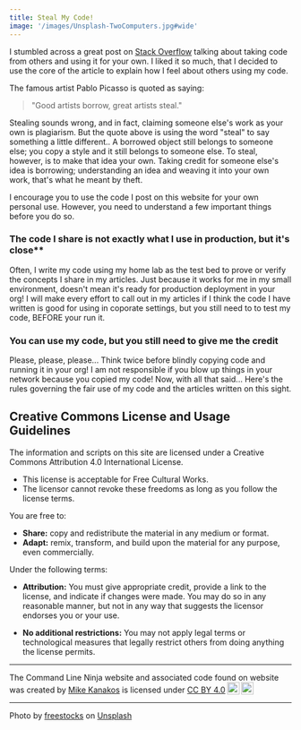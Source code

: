 ```yaml
---
title: Steal My Code!
image: '/images/Unsplash-TwoComputers.jpg#wide'
---
```



I stumbled across a great post on [Stack Overflow](https://stackoverflow.blog/2020/05/20/good-coders-borrow-great-coders-steal/) talking about taking code from others and using it for your own. I liked it so much, that I decided to use the core of the article to explain how I feel about others using my code.

The famous artist Pablo Picasso is quoted as saying:

> "Good artists borrow, great artists steal."

Stealing sounds wrong, and in fact, claiming someone else's work as your own is plagiarism. But the quote above is using the word "steal" to say something a little different.. A borrowed object still belongs to someone else; you copy a style and it still belongs to someone else. To steal, however, is to make that idea your own. Taking credit for someone else's idea is borrowing; understanding an idea and weaving it into your own work, that's what he meant by theft.

I encourage you to use the code I post on this website for your own personal use. However, you need to understand a few important things before you do so.

### The code I share is not exactly what I use in production, but it's close**

Often, I write my code using my home lab as the test bed to prove or verify the concepts I share in my articles. Just because it works for me in my small environment, doesn't mean it's ready for production deployment in your org! I will make every effort to call out in my articles if I think the code I have written is good for using in coporate settings, but you still need to to test my code, BEFORE your run it.

### You can use my code, but you still need to give me the credit

Please, please, please... Think twice before blindly copying code and running it in your org! I am not responsible if you blow up things in your network because you copied my code! Now, with all that said... Here's the rules governing the fair use of my code and the articles written on this sight.

## Creative Commons License and Usage Guidelines

The information and scripts on this site are licensed under a Creative Commons Attribution 4.0 International License.

- This license is acceptable for Free Cultural Works.
- The licensor cannot revoke these freedoms as long as you follow the license terms.

You are free to:

- **Share:** copy and redistribute the material in any medium or format.
- **Adapt:** remix, transform, and build upon the material for any purpose, even commercially.

Under the following terms:

- **Attribution:** You must give appropriate credit, provide a link to the license, and indicate if changes were made. You may do so in any reasonable manner, but not in any way that suggests the licensor endorses you or your use.

- **No additional restrictions:** You may not apply legal terms or technological measures that legally restrict others from doing anything the license permits.

<hr>

 <p xmlns:cc="http://creativecommons.org/ns#" xmlns:dct="http://purl.org/dc/terms/"><span property="dct:title">The Command Line Ninja website and associated code found on website</span> was created by <a rel="cc:attributionURL dct:creator" property="cc:attributionName" href="https://www.commandline.ninja/">Mike Kanakos</a> is licensed under <a href="http://creativecommons.org/licenses/by/4.0/?ref=chooser-v1" target="_blank" rel="license noopener noreferrer" style="display:inline-block;">CC BY 4.0<img style="height:22px!important;margin-left:3px;vertical-align:text-bottom;" src="https://mirrors.creativecommons.org/presskit/icons/cc.svg?ref=chooser-v1"><img style="height:22px!important;margin-left:3px;vertical-align:text-bottom;" src="https://mirrors.creativecommons.org/presskit/icons/by.svg?ref=chooser-v1"></a></p>

<hr>


Photo by <a href="https://unsplash.com/@freestocks?utm_content=creditCopyText&utm_medium=referral&utm_source=unsplash">freestocks</a> on <a href="https://unsplash.com/photos/person-using-black-laptop-computer-I_pOqP6kCOI?utm_content=creditCopyText&utm_medium=referral&utm_source=unsplash">Unsplash</a>
